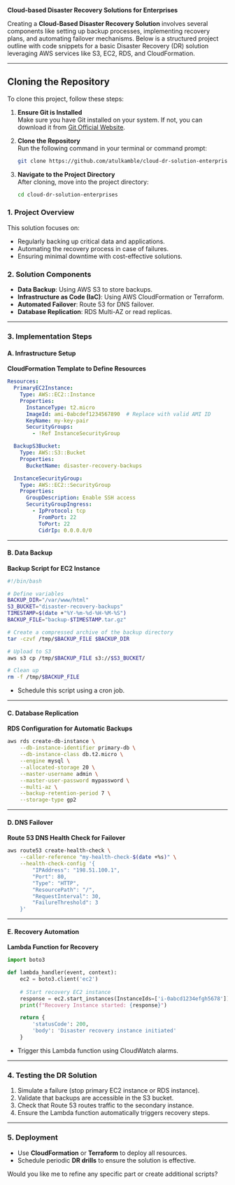 **Cloud-based Disaster Recovery Solutions for Enterprises**

Creating a **Cloud-Based Disaster Recovery Solution** involves several components like setting up backup processes, implementing recovery plans, and automating failover mechanisms. Below is a structured project outline with code snippets for a basic Disaster Recovery (DR) solution leveraging AWS services like S3, EC2, RDS, and CloudFormation. 

---

## Cloning the Repository

To clone this project, follow these steps:

1. **Ensure Git is Installed**  
   Make sure you have Git installed on your system. If not, you can download it from [Git Official Website](https://git-scm.com/).

2. **Clone the Repository**  
   Run the following command in your terminal or command prompt:

   ```bash
   git clone https://github.com/atulkamble/cloud-dr-solution-enterprises.git
   ```

3. **Navigate to the Project Directory**  
   After cloning, move into the project directory:

   ```bash
   cd cloud-dr-solution-enterprises
   ```

### **1. Project Overview**
This solution focuses on:
- Regularly backing up critical data and applications.
- Automating the recovery process in case of failures.
- Ensuring minimal downtime with cost-effective solutions.

### **2. Solution Components**
- **Data Backup**: Using AWS S3 to store backups.
- **Infrastructure as Code (IaC)**: Using AWS CloudFormation or Terraform.
- **Automated Failover**: Route 53 for DNS failover.
- **Database Replication**: RDS Multi-AZ or read replicas.

---

### **3. Implementation Steps**

#### **A. Infrastructure Setup**
**CloudFormation Template to Define Resources**
```yaml
Resources:
  PrimaryEC2Instance:
    Type: AWS::EC2::Instance
    Properties:
      InstanceType: t2.micro
      ImageId: ami-0abcdef1234567890  # Replace with valid AMI ID
      KeyName: my-key-pair
      SecurityGroups:
        - !Ref InstanceSecurityGroup

  BackupS3Bucket:
    Type: AWS::S3::Bucket
    Properties:
      BucketName: disaster-recovery-backups

  InstanceSecurityGroup:
    Type: AWS::EC2::SecurityGroup
    Properties:
      GroupDescription: Enable SSH access
      SecurityGroupIngress:
        - IpProtocol: tcp
          FromPort: 22
          ToPort: 22
          CidrIp: 0.0.0.0/0
```

---

#### **B. Data Backup**
**Backup Script for EC2 Instance**
```bash
#!/bin/bash

# Define variables
BACKUP_DIR="/var/www/html"
S3_BUCKET="disaster-recovery-backups"
TIMESTAMP=$(date +"%Y-%m-%d-%H-%M-%S")
BACKUP_FILE="backup-$TIMESTAMP.tar.gz"

# Create a compressed archive of the backup directory
tar -czvf /tmp/$BACKUP_FILE $BACKUP_DIR

# Upload to S3
aws s3 cp /tmp/$BACKUP_FILE s3://$S3_BUCKET/

# Clean up
rm -f /tmp/$BACKUP_FILE
```
- Schedule this script using a cron job.

---

#### **C. Database Replication**
**RDS Configuration for Automatic Backups**
```bash
aws rds create-db-instance \
    --db-instance-identifier primary-db \
    --db-instance-class db.t2.micro \
    --engine mysql \
    --allocated-storage 20 \
    --master-username admin \
    --master-user-password mypassword \
    --multi-az \
    --backup-retention-period 7 \
    --storage-type gp2
```

---

#### **D. DNS Failover**
**Route 53 DNS Health Check for Failover**
```bash
aws route53 create-health-check \
    --caller-reference "my-health-check-$(date +%s)" \
    --health-check-config '{
        "IPAddress": "198.51.100.1",
        "Port": 80,
        "Type": "HTTP",
        "ResourcePath": "/",
        "RequestInterval": 30,
        "FailureThreshold": 3
    }'
```

---

#### **E. Recovery Automation**
**Lambda Function for Recovery**
```python
import boto3

def lambda_handler(event, context):
    ec2 = boto3.client('ec2')
    
    # Start recovery EC2 instance
    response = ec2.start_instances(InstanceIds=['i-0abcd1234efgh5678'])
    print(f"Recovery Instance started: {response}")

    return {
        'statusCode': 200,
        'body': 'Disaster recovery instance initiated'
    }
```
- Trigger this Lambda function using CloudWatch alarms.

---

### **4. Testing the DR Solution**
1. Simulate a failure (stop primary EC2 instance or RDS instance).
2. Validate that backups are accessible in the S3 bucket.
3. Check that Route 53 routes traffic to the secondary instance.
4. Ensure the Lambda function automatically triggers recovery steps.

---

### **5. Deployment**
- Use **CloudFormation** or **Terraform** to deploy all resources.
- Schedule periodic **DR drills** to ensure the solution is effective.

Would you like me to refine any specific part or create additional scripts?

